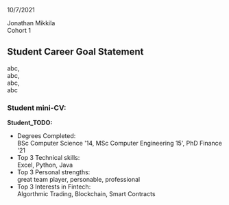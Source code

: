 
10/7/2021

Jonathan Mikkila  
Cohort  1  


## Student Career Goal Statement 

 
  abc,  
  abc,  
  abc,  
  abc  

### Student mini-CV:

  __Student_TODO:__

  - Degrees Completed:    
        BSc Computer Science '14, MSc Computer Engineering 15', PhD Finance '21
  - Top 3 Technical skills:    
        Excel, Python, Java
  - Top 3 Personal strengths:   
       great team player, personable, professional
  - Top 3 Interests in Fintech:    
       Algorthmic Trading, Blockchain, Smart Contracts